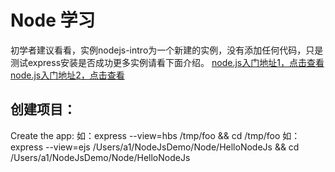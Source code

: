# Node 学习
初学者建议看看，实例nodejs-intro为一个新建的实例，没有添加任何代码，只是测试express安装是否成功更多实例请看下面介绍。
[node.js入门地址1，点击查看](http://www.iblogtek.com/wordpress/?p=38)
[node.js入门地址2，点击查看](http://www.iblogtek.com/wordpress/?p=197)

## 创建项目：
Create the app:
	如：express --view=hbs /tmp/foo && cd /tmp/foo
    如：express --view=ejs /Users/a1/NodeJsDemo/Node/HelloNodeJs && cd /Users/a1/NodeJsDemo/Node/HelloNodeJs 